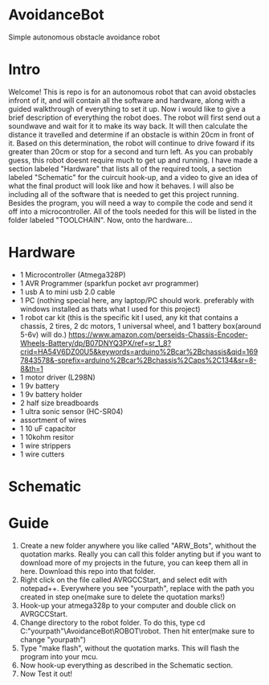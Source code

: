 # AvoidanceBot
Simple autonomous obstacle avoidance robot

# Intro
Welcome! This is repo is for an autonomous robot that can avoid obstacles infront of it, and will contain all the software and hardware, along with a guided walkthrough of everything to set it up. Now i would like to give a brief description of everything the robot does. The robot will first send out a soundwave and wait for it to make its way back. It will then calculate the distance it travelled and determine if an obstacle is within 20cm in front of it. Based on this determination, the robot will continue to drive foward if its greater than 20cm or stop for a second and turn left. As you can probably guess, this robot doesnt require much to get up and running. I have made a section labeled "Hardware" that lists all of the required tools, a section labeled "Schematic" for the cuircuit hook-up, and a video to give an idea of what the final product will look like and how it behaves. I will also be including all of the software that is needed to get this project running. Besides the program, you will need a way to compile the code and send it off into a microcontroller. All of the tools needed for this will be listed in the folder labeled "TOOLCHAIN". Now, onto the hardware...

# Hardware
* 1 Microcontroller (Atmega328P)
* 1 AVR Programmer (sparkfun pocket avr programmer) 
* 1 usb A to mini usb 2.0 cable 
* 1 PC (nothing special here, any laptop/PC should work. preferably with windows installed as thats what I used for this project) 
* 1 robot car kit (this is the specific kit I used, any kit that contains a chassis, 2 tires, 2 dc motors, 1 universal wheel, and 1 battery box(around 5-6v) will do.) https://www.amazon.com/perseids-Chassis-Encoder-Wheels-Battery/dp/B07DNYQ3PX/ref=sr_1_8?crid=HA54V6DZ00U5&keywords=arduino%2Bcar%2Bchassis&qid=1697843578&-sprefix=arduino%2Bcar%2Bchassis%2Caps%2C134&sr=8-8&th=1 
* 1 motor driver (L298N) 
* 1 9v battery 
* 1 9v battery holder
* 2 half size breadboards 
* 1 ultra sonic sensor (HC-SR04) 
* assortment of wires 
* 1 10 uF capacitor 
* 1 10kohm resitor 
* 1 wire strippers 
* 1 wire cutters

# Schematic

# Guide
1. Create a new folder anywhere you like called "ARW_Bots", whithout the quotation marks. Really you can call this folder anyting but if you want to download more of my projects in the future, you can keep them all in here. Download this repo into that folder.
2. Right click on the file called AVRGCCStart, and select edit with notepad++. Everywhere you see "yourpath", replace with the path you created in step one(make sure to delete the quotation marks!)
3. Hook-up your atmega328p to your computer and double click on AVRGCCStart.
4. Change directory to the robot folder. To do this, type cd C:\"yourpath"\AvoidanceBot\ROBOT\robot. Then hit enter(make sure to change "yourpath")
5. Type "make flash", without the quotation marks. This will flash the program into your mcu.
6. Now hook-up everything as described in the Schematic section.
7. Now Test it out!
